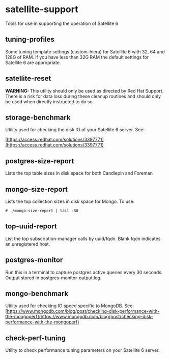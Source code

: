 # satellite-support
Tools for use in supporting the operation of Satellite 6

## tuning-profiles

Some tuning template settings (custom-hiera) for Satellite 6 with 32, 64 and 128G of RAM. If you have less than 32G RAM the default settings for Satellite 6 are appropriate.

## satellite-reset

**WARNING:** This utility should only be used as directed by Red Hat Support.
There is a risk for data loss during these cleanup routines and should only be
used when directly instructed to do so.

## storage-benchmark

Utility used for checking the disk IO of your Satellite 6 server. See:

[https://access.redhat.com/solutions/3397771](https://access.redhat.com/solutions/3397771)

## postgres-size-report

Lists the top table sizes in disk space for both Candlepin and Foreman

## mongo-size-report

Lists the top collection sizes in disk space for Mongo. To use:
```
# ./mongo-size-report | tail -80
```
## top-uuid-report

List the top subscription-manager calls by uuid/fqdn. Blank fqdn indicates an unregistered host.

## postgres-monitor

Run this in a terminal to capture postgres active queries every 30 seconds.
Output stored in postgres-monitor-output.log.

## mongo-benchmark

Utility used for checking IO speed specific to MongoDB. See:
[https://www.mongodb.com/blog/post/checking-disk-performance-with-the-mongoperf](https://www.mongodb.com/blog/post/checking-disk-performance-with-the-mongoperf)

## check-perf-tuning
Utility to check performance tuning parameters on your Satellite 6 server.
